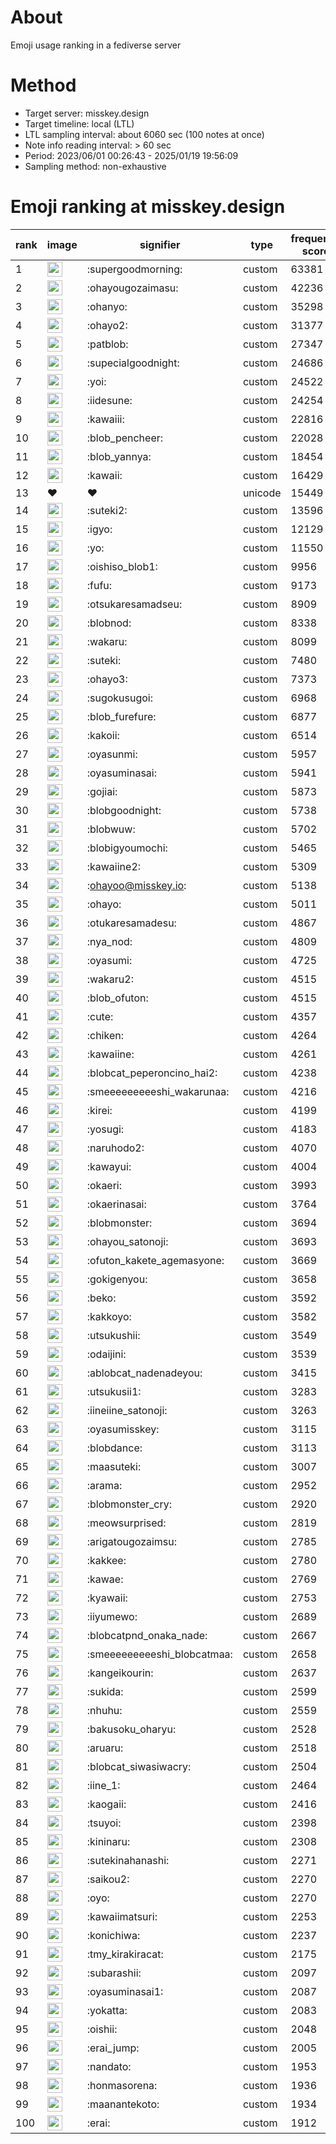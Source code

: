 # About
Emoji usage ranking in a fediverse server

# Method
- Target server: misskey.design
- Target timeline: local (LTL)
- LTL sampling interval: about 6060 sec (100 notes at once)
- Note info reading interval: > 60 sec
- Period: 2023/06/01 00:26:43 - 2025/01/19 19:56:09 
- Sampling method: non-exhaustive

# Emoji ranking at misskey.design

|rank|image|signifier|type|frequency score|
|----|----|----|----|----|
|1|<img height="24" src="https://misskey.design/emoji/supergoodmorning.webp">|:supergoodmorning:|custom|63381|
|2|<img height="24" src="https://misskey.design/emoji/ohayougozaimasu.webp">|:ohayougozaimasu:|custom|42236|
|3|<img height="24" src="https://misskey.design/emoji/ohanyo.webp">|:ohanyo:|custom|35298|
|4|<img height="24" src="https://misskey.design/emoji/ohayo2.webp">|:ohayo2:|custom|31377|
|5|<img height="24" src="https://misskey.design/emoji/patblob.webp">|:patblob:|custom|27347|
|6|<img height="24" src="https://misskey.design/emoji/supecialgoodnight.webp">|:supecialgoodnight:|custom|24686|
|7|<img height="24" src="https://misskey.design/emoji/yoi.webp">|:yoi:|custom|24522|
|8|<img height="24" src="https://misskey.design/emoji/iidesune.webp">|:iidesune:|custom|24254|
|9|<img height="24" src="https://misskey.design/emoji/kawaiii.webp">|:kawaiii:|custom|22816|
|10|<img height="24" src="https://misskey.design/emoji/blob_pencheer.webp">|:blob_pencheer:|custom|22028|
|11|<img height="24" src="https://misskey.design/emoji/blob_yannya.webp">|:blob_yannya:|custom|18454|
|12|<img height="24" src="https://misskey.design/emoji/kawaii.webp">|:kawaii:|custom|16429|
|13|❤|❤|unicode|15449|
|14|<img height="24" src="https://misskey.design/emoji/suteki2.webp">|:suteki2:|custom|13596|
|15|<img height="24" src="https://misskey.design/emoji/igyo.webp">|:igyo:|custom|12129|
|16|<img height="24" src="https://misskey.design/emoji/yo.webp">|:yo:|custom|11550|
|17|<img height="24" src="https://misskey.design/emoji/oishiso_blob1.webp">|:oishiso_blob1:|custom|9956|
|18|<img height="24" src="https://misskey.design/emoji/fufu.webp">|:fufu:|custom|9173|
|19|<img height="24" src="https://misskey.design/emoji/otsukaresamadseu.webp">|:otsukaresamadseu:|custom|8909|
|20|<img height="24" src="https://misskey.design/emoji/blobnod.webp">|:blobnod:|custom|8338|
|21|<img height="24" src="https://misskey.design/emoji/wakaru.webp">|:wakaru:|custom|8099|
|22|<img height="24" src="https://misskey.design/emoji/suteki.webp">|:suteki:|custom|7480|
|23|<img height="24" src="https://misskey.design/emoji/ohayo3.webp">|:ohayo3:|custom|7373|
|24|<img height="24" src="https://misskey.design/emoji/sugokusugoi.webp">|:sugokusugoi:|custom|6968|
|25|<img height="24" src="https://misskey.design/emoji/blob_furefure.webp">|:blob_furefure:|custom|6877|
|26|<img height="24" src="https://misskey.design/emoji/kakoii.webp">|:kakoii:|custom|6514|
|27|<img height="24" src="https://misskey.design/emoji/oyasunmi.webp">|:oyasunmi:|custom|5957|
|28|<img height="24" src="https://misskey.design/emoji/oyasuminasai.webp">|:oyasuminasai:|custom|5941|
|29|<img height="24" src="https://misskey.design/emoji/gojiai.webp">|:gojiai:|custom|5873|
|30|<img height="24" src="https://misskey.design/emoji/blobgoodnight.webp">|:blobgoodnight:|custom|5738|
|31|<img height="24" src="https://misskey.design/emoji/blobwuw.webp">|:blobwuw:|custom|5702|
|32|<img height="24" src="https://misskey.design/emoji/blobigyoumochi.webp">|:blobigyoumochi:|custom|5465|
|33|<img height="24" src="https://misskey.design/emoji/kawaiine2.webp">|:kawaiine2:|custom|5309|
|34|<img height="24" src="https://misskey.design/emoji/ohayoo.webp">|:ohayoo@misskey.io:|custom|5138|
|35|<img height="24" src="https://misskey.design/emoji/ohayo.webp">|:ohayo:|custom|5011|
|36|<img height="24" src="https://misskey.design/emoji/otukaresamadesu.webp">|:otukaresamadesu:|custom|4867|
|37|<img height="24" src="https://misskey.design/emoji/nya_nod.webp">|:nya_nod:|custom|4809|
|38|<img height="24" src="https://misskey.design/emoji/oyasumi.webp">|:oyasumi:|custom|4725|
|39|<img height="24" src="https://misskey.design/emoji/wakaru2.webp">|:wakaru2:|custom|4515|
|40|<img height="24" src="https://misskey.design/emoji/blob_ofuton.webp">|:blob_ofuton:|custom|4515|
|41|<img height="24" src="https://misskey.design/emoji/cute.webp">|:cute:|custom|4357|
|42|<img height="24" src="https://misskey.design/emoji/chiken.webp">|:chiken:|custom|4264|
|43|<img height="24" src="https://misskey.design/emoji/kawaiine.webp">|:kawaiine:|custom|4261|
|44|<img height="24" src="https://misskey.design/emoji/blobcat_peperoncino_hai2.webp">|:blobcat_peperoncino_hai2:|custom|4238|
|45|<img height="24" src="https://misskey.design/emoji/smeeeeeeeeeshi_wakarunaa.webp">|:smeeeeeeeeeshi_wakarunaa:|custom|4216|
|46|<img height="24" src="https://misskey.design/emoji/kirei.webp">|:kirei:|custom|4199|
|47|<img height="24" src="https://misskey.design/emoji/yosugi.webp">|:yosugi:|custom|4183|
|48|<img height="24" src="https://misskey.design/emoji/naruhodo2.webp">|:naruhodo2:|custom|4070|
|49|<img height="24" src="https://misskey.design/emoji/kawayui.webp">|:kawayui:|custom|4004|
|50|<img height="24" src="https://misskey.design/emoji/okaeri.webp">|:okaeri:|custom|3993|
|51|<img height="24" src="https://misskey.design/emoji/okaerinasai.webp">|:okaerinasai:|custom|3764|
|52|<img height="24" src="https://misskey.design/emoji/blobmonster.webp">|:blobmonster:|custom|3694|
|53|<img height="24" src="https://misskey.design/emoji/ohayou_satonoji.webp">|:ohayou_satonoji:|custom|3693|
|54|<img height="24" src="https://misskey.design/emoji/ofuton_kakete_agemasyone.webp">|:ofuton_kakete_agemasyone:|custom|3669|
|55|<img height="24" src="https://misskey.design/emoji/gokigenyou.webp">|:gokigenyou:|custom|3658|
|56|<img height="24" src="https://misskey.design/emoji/beko.webp">|:beko:|custom|3592|
|57|<img height="24" src="https://misskey.design/emoji/kakkoyo.webp">|:kakkoyo:|custom|3582|
|58|<img height="24" src="https://misskey.design/emoji/utsukushii.webp">|:utsukushii:|custom|3549|
|59|<img height="24" src="https://misskey.design/emoji/odaijini.webp">|:odaijini:|custom|3539|
|60|<img height="24" src="https://misskey.design/emoji/ablobcat_nadenadeyou.webp">|:ablobcat_nadenadeyou:|custom|3415|
|61|<img height="24" src="https://misskey.design/emoji/utsukusii1.webp">|:utsukusii1:|custom|3283|
|62|<img height="24" src="https://misskey.design/emoji/iineiine_satonoji.webp">|:iineiine_satonoji:|custom|3263|
|63|<img height="24" src="https://misskey.design/emoji/oyasumisskey.webp">|:oyasumisskey:|custom|3115|
|64|<img height="24" src="https://misskey.design/emoji/blobdance.webp">|:blobdance:|custom|3113|
|65|<img height="24" src="https://misskey.design/emoji/maasuteki.webp">|:maasuteki:|custom|3007|
|66|<img height="24" src="https://misskey.design/emoji/arama.webp">|:arama:|custom|2952|
|67|<img height="24" src="https://misskey.design/emoji/blobmonster_cry.webp">|:blobmonster_cry:|custom|2920|
|68|<img height="24" src="https://misskey.design/emoji/meowsurprised.webp">|:meowsurprised:|custom|2819|
|69|<img height="24" src="https://misskey.design/emoji/arigatougozaimsu.webp">|:arigatougozaimsu:|custom|2785|
|70|<img height="24" src="https://misskey.design/emoji/kakkee.webp">|:kakkee:|custom|2780|
|71|<img height="24" src="https://misskey.design/emoji/kawae.webp">|:kawae:|custom|2769|
|72|<img height="24" src="https://misskey.design/emoji/kyawaii.webp">|:kyawaii:|custom|2753|
|73|<img height="24" src="https://misskey.design/emoji/iiyumewo.webp">|:iiyumewo:|custom|2689|
|74|<img height="24" src="https://misskey.design/emoji/blobcatpnd_onaka_nade.webp">|:blobcatpnd_onaka_nade:|custom|2667|
|75|<img height="24" src="https://misskey.design/emoji/smeeeeeeeeeshi_blobcatmaa.webp">|:smeeeeeeeeeshi_blobcatmaa:|custom|2658|
|76|<img height="24" src="https://misskey.design/emoji/kangeikourin.webp">|:kangeikourin:|custom|2637|
|77|<img height="24" src="https://misskey.design/emoji/sukida.webp">|:sukida:|custom|2599|
|78|<img height="24" src="https://misskey.design/emoji/nhuhu.webp">|:nhuhu:|custom|2559|
|79|<img height="24" src="https://misskey.design/emoji/bakusoku_oharyu.webp">|:bakusoku_oharyu:|custom|2528|
|80|<img height="24" src="https://misskey.design/emoji/aruaru.webp">|:aruaru:|custom|2518|
|81|<img height="24" src="https://misskey.design/emoji/blobcat_siwasiwacry.webp">|:blobcat_siwasiwacry:|custom|2504|
|82|<img height="24" src="https://misskey.design/emoji/iine_1.webp">|:iine_1:|custom|2464|
|83|<img height="24" src="https://misskey.design/emoji/kaogaii.webp">|:kaogaii:|custom|2416|
|84|<img height="24" src="https://misskey.design/emoji/tsuyoi.webp">|:tsuyoi:|custom|2398|
|85|<img height="24" src="https://misskey.design/emoji/kininaru.webp">|:kininaru:|custom|2308|
|86|<img height="24" src="https://misskey.design/emoji/sutekinahanashi.webp">|:sutekinahanashi:|custom|2271|
|87|<img height="24" src="https://misskey.design/emoji/saikou2.webp">|:saikou2:|custom|2270|
|88|<img height="24" src="https://misskey.design/emoji/oyo.webp">|:oyo:|custom|2270|
|89|<img height="24" src="https://misskey.design/emoji/kawaiimatsuri.webp">|:kawaiimatsuri:|custom|2253|
|90|<img height="24" src="https://misskey.design/emoji/konichiwa.webp">|:konichiwa:|custom|2237|
|91|<img height="24" src="https://misskey.design/emoji/tmy_kirakiracat.webp">|:tmy_kirakiracat:|custom|2175|
|92|<img height="24" src="https://misskey.design/emoji/subarashii.webp">|:subarashii:|custom|2097|
|93|<img height="24" src="https://misskey.design/emoji/oyasuminasai1.webp">|:oyasuminasai1:|custom|2087|
|94|<img height="24" src="https://misskey.design/emoji/yokatta.webp">|:yokatta:|custom|2083|
|95|<img height="24" src="https://misskey.design/emoji/oishii.webp">|:oishii:|custom|2048|
|96|<img height="24" src="https://misskey.design/emoji/erai_jump.webp">|:erai_jump:|custom|2005|
|97|<img height="24" src="https://misskey.design/emoji/nandato.webp">|:nandato:|custom|1953|
|98|<img height="24" src="https://misskey.design/emoji/honmasorena.webp">|:honmasorena:|custom|1936|
|99|<img height="24" src="https://misskey.design/emoji/maanantekoto.webp">|:maanantekoto:|custom|1934|
|100|<img height="24" src="https://misskey.design/emoji/erai.webp">|:erai:|custom|1912|
